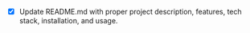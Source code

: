 - [x] Update README.md with proper project description, features, tech stack, installation, and usage.
